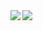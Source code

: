 <img align="left" src="https://github-readme-stats.vercel.app/api?username=cansin&show_icons=true&count_private=true&include_all_commits=true&disable_animations=true&hide_title=true&hide_rank=true" />
<img align="left" src="https://github-readme-stats.vercel.app/api/top-langs/?username=cansin&hide_title=true&layout=compact&card_width=248&langs_count=8" />
